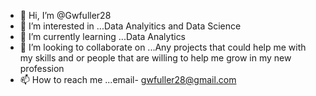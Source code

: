 - 👋 Hi, I’m @Gwfuller28
- 👀 I’m interested in ...Data Analyitics and Data Science
- 🌱 I’m currently learning ...Data Analytics
- 💞️ I’m looking to collaborate on ...Any projects that could help me with my skills and or people that are willing to help me grow in my new profession
- 📫 How to reach me ...email- gwfuller28@gmail.com

<!---
Gwfuller28/Gwfuller28 is a ✨ special ✨ repository because its `README.md` (this file) appears on your GitHub profile.
You can click the Preview link to take a look at your changes.
--->
